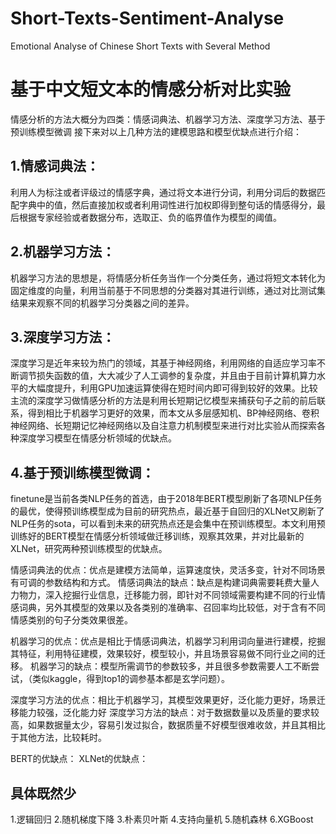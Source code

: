 # Short-Texts-Sentiment-Analyse
Emotional Analyse of Chinese Short Texts with Several Method

# 基于中文短文本的情感分析对比实验
情感分析的方法大概分为四类：情感词典法、机器学习方法、深度学习方法、基于预训练模型微调
接下来对以上几种方法的建模思路和模型优缺点进行介绍：

## 1.情感词典法：
利用人为标注或者评级过的情感字典，通过将文本进行分词，利用分词后的数据匹配字典中的值，然后直接加权或者利用词性进行加权即得到整句话的情感得分，最后根据专家经验或者数据分布，选取正、负的临界值作为模型的阈值。

## 2.机器学习方法：
机器学习方法的思想是，将情感分析任务当作一个分类任务，通过将短文本转化为固定维度的向量，利用当前基于不同思想的分类器对其进行训练，通过对比测试集结果来观察不同的机器学习分类器之间的差异。

## 3.深度学习方法：
深度学习是近年来较为热门的领域，其基于神经网络，利用网络的自适应学习率不断调节损失函数的值，大大减少了人工调参的复杂度，并且由于目前计算机算力水平的大幅度提升，利用GPU加速运算使得在短时间内即可得到较好的效果。比较主流的深度学习做情感分析的方法是利用长短期记忆模型来捕获句子之前的前后联系，得到相比于机器学习更好的效果，而本文从多层感知机、BP神经网络、卷积神经网络、长短期记忆神经网络以及自注意力机制模型来进行对比实验从而探索各种深度学习模型在情感分析领域的优缺点。

## 4.基于预训练模型微调：
finetune是当前各类NLP任务的首选，由于2018年BERT模型刷新了各项NLP任务的最优，使得预训练模型成为目前的研究热点，最近基于自回归的XLNet又刷新了NLP任务的sota，可以看到未来的研究热点还是会集中在预训练模型。本文利用预训练好的BERT模型在情感分析领域做迁移训练，观察其效果，并对比最新的XLNet，研究两种预训练模型的优缺点。

情感词典法的优点：优点是建模方法简单，运算速度快，灵活多变，针对不同场景有可调的参数结构和方式。
情感词典法的缺点：缺点是构建词典需要耗费大量人力物力，深入挖掘行业信息，迁移能力弱，即针对不同领域需要构建不同的行业情感词典，另外其模型的效果以及各类别的准确率、召回率均比较低，对于含有不同情感类别的句子分类效果很差。

机器学习的优点：优点是相比于情感词典法，机器学习利用词向量进行建模，挖掘其特征，利用特征建模，效果较好，模型较小，并且场景容易做不同行业之间的迁移。
机器学习的缺点：模型所需调节的参数较多，并且很多参数需要人工不断尝试，（类似kaggle，得到top1的调参基本都是玄学问题）。

深度学习方法的优点：相比于机器学习，其模型效果更好，泛化能力更好，场景迁移能力较强，泛化能力好
深度学习方法的缺点：对于数据数量以及质量的要求较高，如果数据量太少，容易引发过拟合，数据质量不好模型很难收敛，并且其相比于其他方法，比较耗时。

BERT的优缺点：
XLNet的优缺点：

## 具体既然少

1.逻辑回归
2.随机梯度下降
3.朴素贝叶斯
4.支持向量机
5.随机森林
6.XGBoost


